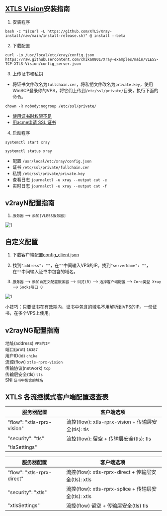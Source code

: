 ## [XTLS Vision](https://github.com/XTLS/Xray-core/discussions/1295)安装指南

1. 安装程序

```
bash -c "$(curl -L https://github.com/XTLS/Xray-install/raw/main/install-release.sh)" @ install --beta
```

2. 下载配置

```
curl -Lo /usr/local/etc/xray/config.json https://raw.githubusercontent.com/chika0801/Xray-examples/main/VLESS-TCP-XTLS-Vision/config_server.json
```

3. 上传证书和私钥

- 将证书文件改名为`fullchain.cer`，将私钥文件改名为`private.key`，使用WinSCP登录你的VPS，将它们上传到`/etc/ssl/private/`目录，执行下面的命令。

```
chown -R nobody:nogroup /etc/ssl/private/
```

- [使用证书时权限不足](https://github.com/v2fly/fhs-install-v2ray/wiki/Insufficient-permissions-when-using-certificates-zh-Hans-CN)
- [用acme申请 SSL 证书](https://github.com/chika0801/Xray-install#1%E7%94%A8acme%E7%94%B3%E8%AF%B7-ssl-%E8%AF%81%E4%B9%A6)

4. 启动程序

```
systemctl start xray
```

```
systemctl status xray
```

- 配置 `/usr/local/etc/xray/config.json`
- 证书 `/etc/ssl/private/fullchain.cer`
- 私钥 `/etc/ssl/private/private.key`
- 查看日志 `journalctl -u xray --output cat -e`
- 实时日志 `journalctl -u xray --output cat -f`

## v2rayN配置指南

1. `服务器` ——> `添加[VLESS服务器]`

![1](https://user-images.githubusercontent.com/88967758/199511522-f3d26687-34df-48c7-bff4-b5d1784ecca5.jpg)

## 自定义配置

1. 下载客户端配置[config_client.json](https://raw.githubusercontent.com/chika0801/Xray-examples/main/VLESS-TCP-XTLS-Vision/config_client.json)

2. 找到`"address": ""`，在`""`中间输入VPS的IP。找到`"serverName": ""`，在`""`中间输入证书中包含的域名。

3. `服务器` ——> `添加自定义配置服务器` ——> `浏览(B)` ——> `选择客户端配置` ——> `Core类型 Xray` ——> `Socks端口 0`

![1](https://user-images.githubusercontent.com/88967758/199512235-7f7d78a6-e27d-4db8-b6f5-7ef4212f1af9.jpg)

小技巧：只要证书在有效期内，证书中包含的域名不用解析到VPS的IP。一份证书，在多个VPS上使用。

## v2rayNG配置指南

地址(address) `VPS的IP`<br>
端口(prot) `16387`<br>
用户ID(id) `chika`<br>
流控(flow) `xtls-rprx-vision`<br>
传输协议(network) `tcp`<br>
传输层安全(tls) `tls`<br>
SNI `证书中包含的域名`

## XTLS 各流控模式客户端配置速查表

| 服务器配置                  | 客户端选项                          |
| -------------------------- | ---------------------------------- |
| "flow": "xtls-rprx-vision" | 流控(flow): xtls-rprx-vision  + 传输层安全(tls): tls |
| "security": "tls"          | 流控(flow): 留空 + 传输层安全(tls): tls |
| "tlsSettings"              |                                    |

| 服务器配置                  | 客户端选项                          |
| -------------------------- | ---------------------------------- |
| "flow": "xtls-rprx-direct" | 流控(flow): xtls-rprx-direct + 传输层安全(tls): xtls |
| "security": "xtls"         | 流控(flow): xtls-rprx-splice + 传输层安全(tls): xtls |
| "xtlsSettings"             | 流控(flow) 留空 + 传输层安全(tls) tls |


 
